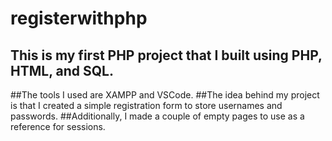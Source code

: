 # registerwithphp
## This is my first PHP project that I built using PHP, HTML, and SQL. 
##The tools I used are XAMPP and VSCode. 
##The idea behind my project is that I created a simple registration form to store usernames and passwords.
##Additionally, I made a couple of empty pages to use as a reference for sessions.
